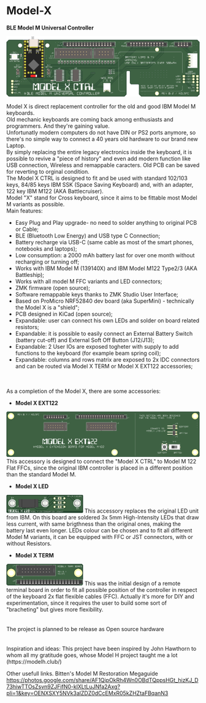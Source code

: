 # Model-X
**BLE Model M Universal Controller**

![Model X](./site/Model%20X%20CTRL%20(Int.Batt.SW)_16b.png)

Model X is direct replacement controller for the old and good IBM Model M keyboards.<br>
Old mechanic keyboards are coming back among enthusiasts and programmers. And they're gaining value.<br>
Unfortunatly modern computers do not have DIN or PS2 ports anymore, so there's no simple way to connect a 40 years old hardware to our brand new Laptop.<br>
By simply replacing the entire legacy electronics inside the keyboard, it is possible to revive a "piece of history" and even add modern function like USB connection, Wireless and remappable caracters. Old PCB can be saved for reverting to orginal condition.<br>
The Model X CTRL is designed to fit and be used with standard 102/103 keys, 84/85 keys IBM SSK (Space Saving Keyboard) and, with an adapter, 122 key IBM M122 (AKA Battlecruiser).<br>
Model "X" stand for Cross keyboard, since it aims to be fittable most Model M variants as possible.
<br>
Main features:
  - Easy Plug and Play upgrade- no need to solder anything to original PCB or Cable;
  - BLE (Bluetooth Low Energy) and USB type C Connection;
  - Battery recharge via USB-C (same cable as most of the smart phones, notebooks and laptops);
  - Low consumption: a 2000 mAh battery last for over one month without recharging or turning off;
  - Works with IBM Model M (139140X) and IBM Model M122 Type2/3 (AKA Battleship);
  - Works with all model M FFC variants and LED connectors;
  - ZMK firmware (open source);
  - Software remappable keys thanks to ZMK Studio User Interface;
  - Based on ProMicro NRF52840 dev board (aka SuperMini) - technically the Model X is a "shield";
  - PCB designed in KiCad (open source);
  - Expandable: user can connect his own LEDs and solder on board related resistors;
  - Expandable: it is possible to easily connect an External Battery Switch (battery cut-off) and External Soft Off Button (J12/J13);
  - Expandable: 2 User IOs are exposed togheter with supply to add functions to the keyboard (for example beam spring coil);
  - Expandable: columns and rows matrix are exposed to 2x IDC connectors and can be routed via Model X TERM or Model X EXT122 accessories;
<br>
<br>
As a completion of the Model X, there are some accessories:<br>

  - **Model X EXT122**<br>
  <img src="./site/Model%20X%20EXT122%20(J7%202x07)_16b.png" alt="Model X EXT122" width="600">
  This accessory is designed to connect the "Model X CTRL" to Model M 122 Flat FFCs, since the original IBM controller is placed in a different position than the standard Model M.
  <br>

  - **Model X LED**<br>  
  <img src="./site/Model%20X%20LED_16b.png" alt="Model X LED" width="200">
  This accessory replaces the original LED unit from IBM. On this board are soldered 3x 5mm High-Intensity LEDs that draw less current, with same brigthness than the original ones, making the battery last even longer.
  LEDs colour can be chosen and to fit all different Model M variants, it can be equipped with FFC or JST connectors, with or without Resistors.

  - **Model X TERM**<br>  
  <img src="./site/Model%20X%20TERM_16b.png" alt="Model X TERM" width="200">
  This was the initial design of a remote terminal board in order to fit all possible position of the controller in respect of the keyboard 2x flat flexible cables (FFC).
  Actually it's more for DIY and experimentation, since it requires the user to build some sort of "bracheting" but gives more flexibility.
<br>
<br>
<br>
The project is planned to be release as Open source hardware
<br>
<br>
<br>
Inspiration and ideas:
This project have been inspired by John Hawthorn to whom all my gratitude goes, whose Model H project taught me a lot (https://modelh.club/)

Other usefull links.
Bitten's Model M Restoration Megaguide
https://photos.google.com/share/AF1QipOkRh4Wn0OBdTQppsHGt_hizKJ_D73hiwTTOsZsvn9ZJFifN0-klXLtLuJNfa2Axg?pli=1&key=OENXSXY5NVk3alZDZ0dCcEMxR05kZHZtaFBqanN3
